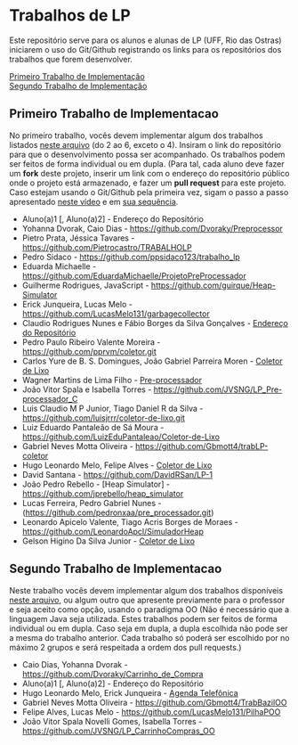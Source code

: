 # Trabalhos de LP

Este repositório serve para os alunos e alunas de LP (UFF, Rio das Ostras) iniciarem o uso do Git/Github registrando os links para os repositórios dos trabalhos que forem desenvolver.

[Primeiro Trabalho de Implementação](#primeiro-trabalho-de-implementacao)\
[Segundo Trabalho de Implementação](#segundo-trabalho-de-implementacao)


## Primeiro Trabalho de Implementacao

No primeiro trabalho, vocês devem implementar algum dos trabalhos listados [neste arquivo](http://www2.ic.uff.br/~bazilio/cursos/lp/material/Trabalhos.pdf) (do 2 ao 6, exceto o 4). Insiram o link do repositório para que o desenvolvimento possa ser acompanhado. Os trabalhos podem ser feitos de forma individual ou em dupla.
(Para tal, cada aluno deve fazer um **fork** deste projeto, inserir um link com o endereço do repositório público onde o projeto está armazenado, e fazer um **pull request** para este projeto. Caso estejam usando o Git/Github pela primeira vez, sigam o passo a passo apresentado [neste vídeo](https://www.youtube.com/watch?v=RP5L4mAtxto) e em [sua sequência](https://www.youtube.com/watch?v=GrnAygK1zsA).

- Aluno(a)1 [, Aluno(a)2] - Endereço do Repositório
- Yohanna Dvorak, Caio Dias - https://github.com/Dvoraky/Preprocessor
- Pietro Prata, Jéssica Tavares - https://github.com/Pietrocastro/TRABALHOLP
- Pedro Sidaco - https://github.com/ppsidaco123/trabalho_lp
- Eduarda Michaelle - https://github.com/EduardaMichaelle/ProjetoPreProcessador
- Guilherme Rodrigues, JavaScript - https://github.com/guirque/Heap-Simulator
- Erick Junqueira, Lucas Melo - https://github.com/LucasMelo131/garbagecollector
- Claudio Rodrigues Nunes e Fábio Borges da Silva Gonçalves - [Endereço do Repositório](https://github.com/Delt4-Dev/Coletor-de-Lixo)
- Pedro Paulo Ribeiro Valente Moreira - https://github.com/pprvm/coletor.git
- Carlos Yure de B. S. Domingues, João Gabriel Parreira Moren - [Coletor de Lixo](https://github.com/YureDomingues/Coletor-de-Lixo)
- Wagner Martins de Lima Filho - [Pre-processador](https://github.com/martinswagner021/C-pre-processor)
- João Vitor Spala e Isabella Torres - https://github.com/JVSNG/LP_Pre-processador_C
- Luis Claudio M P Junior, Tiago Daniel R da Silva - https://github.com/luisjrrr/coletor-de-lixo.git
- Luiz Eduardo Pantaleão de Sá Moura - https://github.com/LuizEduPantaleao/Coletor-de-Lixo
- Gabriel Neves Motta Oliveira - https://github.com/Gbmott4/trabLP-coletor
- Hugo Leonardo Melo, Felipe Alves - [Coletor de Lixo](https://github.com/DevHgL/Garbage_Collector) 
- David Santana - https://github.com/DavidRSan/LP-1
- João Pedro Rebello - [Heap Simulator] - https://github.com/jprebello/heap_simulator
- Lucas Ferreira, Pedro Gabriel Nunes - (https://github.com/pedronxaa/pre_processador.git)
- Leonardo Apicelo Valente, Tiago Acris Borges de Moraes - https://github.com/LeonardoApcl/SimuladorHeap
- Gelson Higino Da Silva Junior - [Coletor de Lixo](https://github.com/theghhz/trabalho_lp)

## Segundo Trabalho de Implementacao

Neste trabalho vocês devem implementar algum dos trabalhos disponíveis [neste arquivo](http://www2.ic.uff.br/~bazilio/cursos/lp/material/ListaExerciciosProgOO.pdf), ou algum outro que apresente previamente para o professor e seja aceito como opção, usando o paradigma OO (Não é necessário que a linguagem Java seja utilizada. Estes trabalhos podem ser feitos de forma individual ou em dupla. Caso seja em dupla, a dupla escolhida não pode ser a mesma do trabalho anterior. Cada trabalho só poderá ser escolhido por no máximo 2 grupos e será respeitada a ordem dos pull requests.)

- Caio Dias, Yohanna Dvorak - https://github.com/Dvoraky/Carrinho_de_Compra
- Aluno(a)1 [, Aluno(a)2] - Endereço do Repositório
- Hugo Leonardo Melo, Erick Junqueira  - [Agenda Telefônica](https://github.com/DevHgL/Agenda-Telefonica/tree/main/agenda)
- Gabriel Neves Motta Oliveira - https://github.com/Gbmott4/TrabBazilOO
- Felipe Alves, Lucas Melo - https://github.com/LucasMelo131/PilhaPOO
- João Vitor Spala Novelli Gomes, Isabella Torres - https://github.com/JVSNG/LP_CarrinhoCompras_OO
